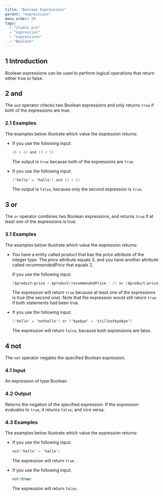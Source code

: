 ```yaml
---
title: "Boolean Expressions"
parent: "expressions"
menu_order: 50
tags:
  - "studio pro"
  - "expression"
  - "expressions"
  - "Boolean"
---
```


## 1 Introduction

Boolean expressions can be used to perform logical operations that return either true or false.

## 2 and

The `and` operator checks two Boolean expressions and only returns `true` if both of the expressions are true.

### 2.1 Examples

The examples below illustrate which value the expression returns:

* If you use the following input:

    ```java
    (6 > 4) and (3 < 5)
    ```

    The output is `true` because both of the expressions are `true`.

* If you use the following input:

    ```java
    ('hello' = 'hallo') and (3 < 5)
    ```

    The output is `false`, because only the second expression is `true`.

## 3 or

The `or` operator combines two Boolean expressions, and returns `true` if at least one of the expressions is true.

### 3.1 Examples

The examples below illustrate which value the expression returns:

* You have a entity called *product* that has the *price* attribute of the integer type. The *price* attribute equals 3, and you have another attribute called *recommendedPrice* that equals 2.

    If you use the following input:

    ```java
    ($product/price < $product/recommendedPrice : 2) or ($product/price     > 0)
    ```

    The expression will return `true` because at least one of the   expressions is true (the second one). Note that the expression would    still return `true` if both statements had been true.

* If you use the following input:

    ```java
    ('hello' = 'nothello') or ('byebye' = 'stillnotbyebye')
    ```

    The expression will return `false`, because both expressions are false.

## 4 not

The `not` operator negates the specified Boolean expression.

### 4.1 Input

An expression of type Boolean.

### 4.2 Output

Returns the negation of the specified expression. If the expression evaluates to `true`, it returns `false`; and vice versa.

### 4.3 Examples

The examples below illustrate which value the expression returns:

* If you use the following input:

    ```java
    not('hello' = 'hallo')

    ```

    The expression will return `true` .


* If you use the following input:

    ```java
    not(true)
    ```

    The expression will return `false` .



